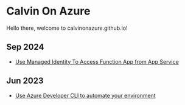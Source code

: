 # Calvin On Azure
Hello there, welcome to calvinonazure.github.io!

## Sep 2024
- [Use Managed Identity To Access Function App from App Service](docs/use-managed-idenity-to-access-functionapp-from-appservice)

## Jun 2023
- [Use Azure Developer CLI to automate your environment](docs/azd-introduction) 

